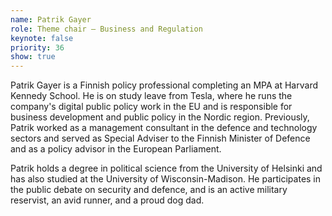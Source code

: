 ```yaml
---
name: Patrik Gayer
role: Theme chair – Business and Regulation
keynote: false
priority: 36
show: true
---
```


Patrik Gayer is a Finnish policy professional completing an MPA at Harvard Kennedy School. He is on study leave from Tesla, where he runs the company's digital public policy work in the EU and is responsible for business development and public policy in the Nordic region. Previously, Patrik worked as a management consultant in the defence and technology sectors and served as Special Adviser to the Finnish Minister of Defence and as a policy advisor in the European Parliament.

Patrik holds a degree in political science from the University of Helsinki and has also studied at the University of Wisconsin-Madison. He participates in the public debate on security and defence, and is an active military reservist, an avid runner, and a proud dog dad.
